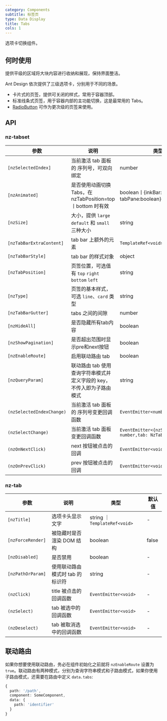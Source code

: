 ```yaml
---
category: Components
subtitle: 标签页
type: Data Display
title: Tabs
cols: 1
---
```


选项卡切换组件。

## 何时使用

提供平级的区域将大块内容进行收纳和展现，保持界面整洁。

Ant Design 依次提供了三级选项卡，分别用于不同的场景。

- 卡片式的页签，提供可关闭的样式，常用于容器顶部。
- 标准线条式页签，用于容器内部的主功能切换，这是最常用的 Tabs。
- [RadioButton](/components/radio/zh/#components-radio-demo-radiobutton) 可作为更次级的页签来使用。

## API

### nz-tabset

| 参数 | 说明 | 类型 | 默认值 |
| --- | --- | --- | --- |
| `[nzSelectedIndex]` | 当前激活 tab 面板的 序列号，可双向绑定 | number | 无 |
| `[nzAnimated]` | 是否使用动画切换 Tabs，在 nzTabPosition=top丨bottom 时有效 | boolean丨{inkBar:boolean, tabPane:boolean} | true, 当 type="card" 时为 false |
| `[nzSize]` | 大小，提供 `large` `default` 和 `small` 三种大小 | string | 'default' |
| `[nzTabBarExtraContent]` | tab bar 上额外的元素 | `TemplateRef<void>` | 无 |
| `[nzTabBarStyle]` | tab bar 的样式对象 | object | - |
| `[nzTabPosition]` | 页签位置，可选值有 `top` `right` `bottom` `left` | string | 'top' |
| `[nzType]` | 页签的基本样式，可选 `line`、`card` 类型 | string | 'line' |
| `[nzTabBarGutter]` | tabs 之间的间隙 | number | 无 |
| `[nzHideAll]` | 是否隐藏所有tab内容 | boolean | false |
| `[nzShowPagination]` | 是否超出范围时显示pre和next按钮 | boolean | true |
| `[nzEnableRoute]` | 启用联动路由 tab | boolean | false |
| `[nzQueryParam]` | 联动路由 tab 使用查询字符串模式并定义字段的 key，不传入即为子路由模式 | string | 无 |
| `(nzSelectedIndexChange)` | 当前激活 tab 面板的 序列号变更回调函数 | `EventEmitter<number>` | 无 |
| `(nzSelectChange)` | 当前激活 tab 面板变更回调函数 | `EventEmitter<{nzSelectedIndex: number,tab: NzTabComponent}>` | 无 |
| `(nzOnNextClick)` | next 按钮被点击的回调 | `EventEmitter<void>` | 无 |
| `(nzOnPrevClick)` | prev 按钮被点击的回调 | `EventEmitter<void>` | 无 |

### nz-tab

| 参数 | 说明 | 类型 | 默认值 |
| --- | --- | --- | --- |
| `[nzTitle]` | 选项卡头显示文字 | string ｜ `TemplateRef<void>` | - |
| `[nzForceRender]` | 被隐藏时是否渲染 DOM 结构 | boolean | false |
| `[nzDisabled]` | 是否禁用 | boolean | - |
| `[nzPathOrParam] ` | 使用联动路由模式时 tab 的标识符 | string | - |
| `(nzClick)` | title 被点击的回调函数 | `EventEmitter<void>` | - |
| `(nzSelect)` | tab 被选中的回调函数 | `EventEmitter<void>` | - |
| `(nzDeselect)` | tab 被取消选中的回调函数 | `EventEmitter<void>` | - |

## 联动路由


如果你想要使用联动路由，务必在组件初始化之前就将 `nzEnableRoute` 设置为 `true`。联动路由有两种模式，分别为查询字符串模式和子路由模式，如果你使用子路由模式，还需要在路由中定义 `data.tabs`:

```ts
{
  path: '/path',
  component: SomeComponent,
  data: {
    path: 'identifier'
  }
}
```
